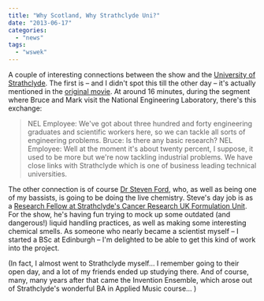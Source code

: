 ```yaml
---
title: "Why Scotland, Why Strathclyde Uni?"
date: "2013-06-17"
categories: 
  - "news"
tags: 
  - "wswek"
---
```


A couple of interesting connections between the show and the [University of Strathclyde](http://www.strath.ac.uk/). The first is – and I didn't spot this till the other day – it's actually mentioned in the [original movie](http://ssa.nls.uk/film.cfm?fid=0955). At around 16 minutes, during the segment where Bruce and Mark visit the National Engineering Laboratory, there's this exchange:

> NEL Employee: We've got about three hundred and forty engineering graduates and scientific workers here, so we can tackle all sorts of engineering problems. Bruce: Is there any basic research? NEL Employee: Well at the moment it's about twenty percent, I suppose, it used to be more but we're now tackling industrial problems. We have close links with Strathclyde which is one of business leading technical universities.

The other connection is of course [Dr Steven Ford](http://drsjford.wordpress.com/), who, as well as being one of my bassists, is going to be doing the live chemistry. Steve's day job is as a [Research Fellow at Strathclyde's Cancer Research UK Formulation Unit](https://pure.strath.ac.uk/portal/en/persons/steven-ford%281f924852-9e9d-49b4-95c2-78afa152a072%29.html). For the show, he's having fun trying to mock up some outdated (and dangerous!) liquid handling practices, as well as making some interesting chemical smells. As someone who nearly became a scientist myself – I started a BSc at Edinburgh – I'm delighted to be able to get this kind of work into the project.

(In fact, I almost went to Strathclyde myself… I remember going to their open day, and a lot of my friends ended up studying there. And of course, many, many years after that came the Invention Ensemble, which arose out of Strathclyde's wonderful BA in Applied Music course… )
